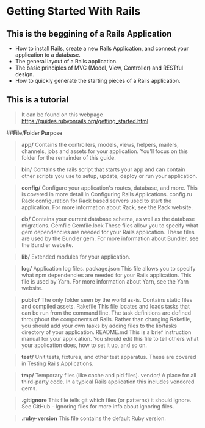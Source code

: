 # Getting Started With Rails

## This is the beggining of a Rails Application

* How to install Rails, create a new Rails Application, and connect your application to a database.
* The general layout of a Rails application.
* The basic principles of MVC (Model, View, Controller) and RESTful design.
* How to quickly generate the starting pieces of a Rails application.

## This is a tutorial
> It can be found on this webpage
> https://guides.rubyonrails.org/getting_started.html

##File/Folder	Purpose
>**app/**	Contains the controllers, models, views, helpers, mailers, channels, jobs and assets for your application. You'll focus on this folder for the remainder of this guide.

>**bin/**	Contains the rails script that starts your app and can contain other scripts you use to setup, update, deploy or run your application.

>**config/**	Configure your application's routes, database, and more. This is covered in more detail in Configuring Rails Applications.
config.ru	Rack configuration for Rack based servers used to start the application. For more information about Rack, see the Rack website.

>**db/**	Contains your current database schema, as well as the database migrations.
Gemfile
Gemfile.lock	These files allow you to specify what gem dependencies are needed for your Rails application. These files are used by the Bundler gem. For more information about Bundler, see the Bundler website.

>**lib/**	Extended modules for your application.

>**log/**	Application log files.
package.json	This file allows you to specify what npm dependencies are needed for your Rails application. This file is used by Yarn. For more information about Yarn, see the Yarn website.

>**public/**	The only folder seen by the world as-is. Contains static files and compiled assets.
Rakefile	This file locates and loads tasks that can be run from the command line. The task definitions are defined throughout the components of Rails. Rather than changing Rakefile, you should add your own tasks by adding files to the lib/tasks directory of your application.
README.md	This is a brief instruction manual for your application. You should edit this file to tell others what your application does, how to set it up, and so on.

>**test/**	Unit tests, fixtures, and other test apparatus. These are covered in Testing Rails Applications.

>**tmp/**	Temporary files (like cache and pid files).
vendor/	A place for all third-party code. In a typical Rails application this includes vendored gems.

>**.gitignore**	This file tells git which files (or patterns) it should ignore. See GitHub - Ignoring files for more info about ignoring files.

>**.ruby-version**	This file contains the default Ruby version.